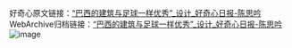 好奇心原文链接：[“巴西的建筑与足球一样优秀”_设计_好奇心日报-陈思吟](https://www.qdaily.com/articles/1085.html)
WebArchive归档链接：[“巴西的建筑与足球一样优秀”_设计_好奇心日报-陈思吟](http://web.archive.org/web/20170704010848/http://www.qdaily.com/articles/1085.html)
![image](http://ww3.sinaimg.cn/large/007d5XDply1g3v4bc5vakj30u048fb29)